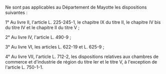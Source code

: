 Ne sont pas applicables au Département de Mayotte les dispositions suivantes :

1° Au livre II, l'article L. 225-245-1, le chapitre IX du titre II, le chapitre IV bis du titre IV et le chapitre II du titre V ;

2° Au livre IV, l'article L. 490-9 ;

3° Au livre VI, les articles L. 622-19 et L. 625-9 ;

4° Au livre VII, l'article L. 712-2, les dispositions relatives aux chambres de commerce et d'industrie de région du titre Ier et le titre V, à l'exception de l'article L. 750-1-1.
